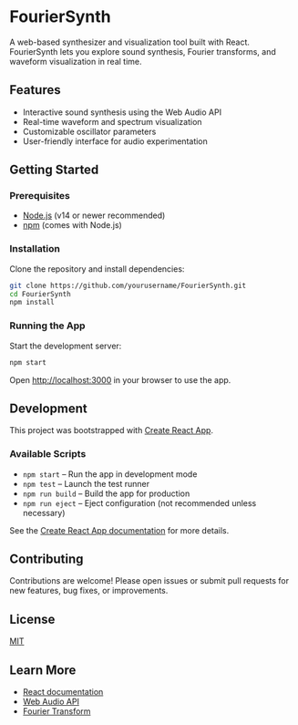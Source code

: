 # FourierSynth

A web-based synthesizer and visualization tool built with React. FourierSynth lets you explore sound synthesis, Fourier transforms, and waveform visualization in real time.

## Features

- Interactive sound synthesis using the Web Audio API
- Real-time waveform and spectrum visualization
- Customizable oscillator parameters
- User-friendly interface for audio experimentation

## Getting Started

### Prerequisites

- [Node.js](https://nodejs.org/) (v14 or newer recommended)
- [npm](https://www.npmjs.com/) (comes with Node.js)

### Installation

Clone the repository and install dependencies:

```bash
git clone https://github.com/yourusername/FourierSynth.git
cd FourierSynth
npm install
```

### Running the App

Start the development server:

```bash
npm start
```

Open [http://localhost:3000](http://localhost:3000) in your browser to use the app.

## Development

This project was bootstrapped with [Create React App](https://github.com/facebook/create-react-app).

### Available Scripts

- `npm start` – Run the app in development mode
- `npm test` – Launch the test runner
- `npm run build` – Build the app for production
- `npm run eject` – Eject configuration (not recommended unless necessary)

See the [Create React App documentation](https://facebook.github.io/create-react-app/docs/getting-started) for more details.

## Contributing

Contributions are welcome! Please open issues or submit pull requests for new features, bug fixes, or improvements.

## License

[MIT](LICENSE)

## Learn More

- [React documentation](https://reactjs.org/)
- [Web Audio API](https://developer.mozilla.org/en-US/docs/Web/API/Web_Audio_API)
- [Fourier Transform](https://en.wikipedia.org/wiki/Fourier_transform)
